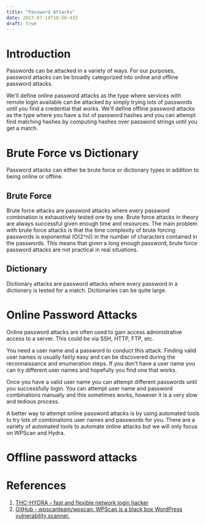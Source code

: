 ```yaml
---
title: "Password Attacks"
date: 2017-07-14T18:58:43Z
draft: true
---
```


# Introduction
Passwords can be attacked in a variety of ways. For our purposes, password attacks can be broadly categorized into online and offline password attacks. 

We'll define online password attacks as the type where services with remote login available can be attacked by simply trying lots of passwords until you find a credential that works. We'll define offline password attacks as the type where you have a list of password hashes and you can attempt find matching hashes by computing hashes over password strings until you get a match.

# Brute Force vs Dictionary
Password attacks can either be brute force or dictionary types in addition to being online or offline.

## Brute Force
Brute force attacks are password attacks where every password combination is exhaustively tested one by one. Brute force attacks in theory are always successful given enough time and resources. The main problem with brute force attacks is that the time complexity of brute forcing passwords is exponential (O(2^n)) in the number of characters contained in the passwords. This means that given a long enough password, brute force password attacks are not practical in real situations.

## Dictionary
Dictionary attacks are password attacks where every password in a dictionary is tested for a match. Dictionaries can be quite large.

# Online Password Attacks
Online password attacks are often used to gain access administrative access to a server. This could be via SSH, HTTP, FTP, etc. 

You need a user name and a password to conduct this attack. Finding valid user names is usually fairly easy and can be discovered during the reconnaissance and enumeration steps. If you don't have a user name you can try different user names and hopefully you find one that works.

Once you have a valid user name you can attempt different passwords until you successfully login. You can attempt user name and password combinations manually and this sometimes works, however it is a very slow and tedious process.

A better way to attempt online password attacks is by using automated tools to try lots of combinations user names and passwords for you. There are a variety of automated tools to automate online attacks but we will only focus on WPScan and Hydra.



# Offline password attacks

# References
1. [THC-HYDRA - fast and flexible network login hacker](https://www.thc.org/thc-hydra/)
2. [GitHub - wpscanteam/wpscan: WPScan is a black box WordPress vulnerability scanner.](https://github.com/wpscanteam/wpscan)